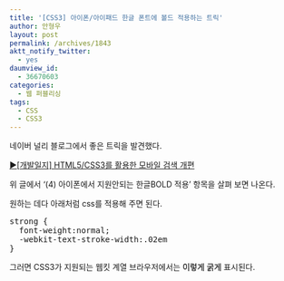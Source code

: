 ```yaml
---
title: '[CSS3] 아이폰/아이패드 한글 폰트에 볼드 적용하는 트릭'
author: 안형우
layout: post
permalink: /archives/1843
aktt_notify_twitter:
  - yes
daumview_id:
  - 36670603
categories:
  - 웹 퍼블리싱
tags:
  - CSS
  - CSS3
---
```

네이버 널리 블로그에서 좋은 트릭을 발견했다.

<a href="http://html.nhncorp.com/blog/42270" rel="bookmark">▶[개발일지] HTML5/CSS3를 활용한 모바일 검색 개편</a>

위 글에서 &#8216;(4) 아이폰에서 지원안되는 한글BOLD 적용&#8217; 항목을 살펴 보면 나온다.

원하는 데다 아래처럼 css를 적용해 주면 된다.

<pre class="brush:css">strong {
  font-weight:normal;
  -webkit-text-stroke-width:.02em
}
</pre>

그러면 CSS3가 지원되는 웹킷 계열 브라우저에서는 <span style="-webkit-text-stroke-width:.02em">이렇게 굵게</span> 표시된다.